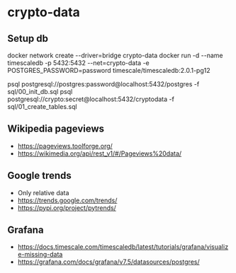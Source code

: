 # crypto-data



## Setup db

docker network create --driver=bridge crypto-data
docker run -d --name timescaledb -p 5432:5432 --net=crypto-data -e POSTGRES_PASSWORD=password timescale/timescaledb:2.0.1-pg12

psql postgresql://postgres:password@localhost:5432/postgres -f sql/00_init_db.sql
psql postgresql://crypto:secret@localhost:5432/cryptodata -f sql/01_create_tables.sql


## Wikipedia pageviews

* https://pageviews.toolforge.org/
* https://wikimedia.org/api/rest_v1/#/Pageviews%20data/


## Google trends

* Only relative data
* https://trends.google.com/trends/
* https://pypi.org/project/pytrends/


## Grafana

* https://docs.timescale.com/timescaledb/latest/tutorials/grafana/visualize-missing-data
* https://grafana.com/docs/grafana/v7.5/datasources/postgres/